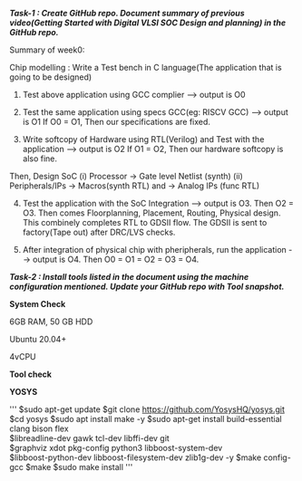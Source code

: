 ***Task-1 : Create GitHub repo. Document summary of previous video(Getting Started with Digital VLSI SOC Design and planning) in the GitHub repo.***

Summary of week0:

Chip modelling :
Write a Test bench in C language(The application that is going to be designed)

1) Test above application using GCC complier --> output is O0

2) Test the same application using specs GCC(eg: RISCV GCC) --> output is O1
If O0 = O1, Then our specifications are fixed.

3) Write softcopy of Hardware using RTL(Verilog) and Test with the application --> output is O2
If O1 = O2, Then our hardware softcopy is also fine.

  Then, Design SoC
  (i) Processor -> Gate level Netlist (synth)
  (ii) Peripherals/IPs -> Macros(synth RTL)   and   -> Analog IPs (func RTL)

4) Test the application with the SoC Integration --> output is O3. 
Then O2 = O3.
Then comes Floorplanning, Placement, Routing, Physical design. 
This combinely completes RTL to GDSII flow.
The GDSII is sent to factory(Tape out) after DRC/LVS checks.

5) After integration of physical chip with pheripherals, run the application --> output is O4. 
Then O0 = O1 = O2 = O3 = O4.



***Task-2 : Install tools listed in the document using the machine configuration mentioned. Update
your GitHub repo with Tool snapshot.***

**System Check**

6GB RAM, 50 GB HDD

Ubuntu 20.04+

4vCPU

**Tool check**

**YOSYS**

'''
$sudo apt-get update
$git clone https://github.com/YosysHQ/yosys.git
$cd yosys
$sudo apt install make -y
$sudo apt-get install build-essential clang bison flex \
$libreadline-dev gawk tcl-dev libffi-dev git \
$graphviz xdot pkg-config python3 libboost-system-dev \
$libboost-python-dev libboost-filesystem-dev zlib1g-dev -y
$make config-gcc
$make
$sudo make install
'''


